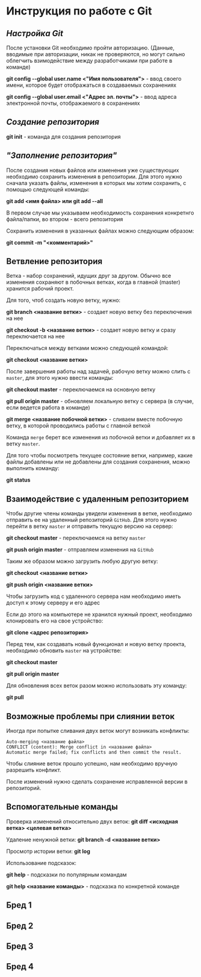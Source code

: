 # Инструкция по работе с Git

## *Настройка Git*

После установки Git необходимо пройти авторизацию. (Данные, вводимые при авторизации, никак не проверяются, но могут сильно облегчить взимодействие между разработчиками при работе в команде)

**git config --global user.name <"Имя пользователя">** - ввод своего имени, которое будет отображаться в создаваемых сохранениях

**git config --global user.email <"Адрес эл. почты">** - ввод адреса электронной почты, отображаемого в сохранениях

## *Создание репозитория*

**git init** - команда для создания репозитория

## *"Заполнение репозитория"*

После создания новых файлов или изменения уже существующих необходимо сохранить изменения в репозитории. Для этого нужно сначала указать файлы, изменения в которых мы хотим сохранить, с помощью следующей команды:

**git add <имя файла> или git add --all**

В первом случае мы указываем необходимость сохранения конкретнго файла/папки, во втором - всего репозитория

Сохранить изменения в указанных файлах можно следующим образом:

**git commit -m "<комментарий>"**

## Ветвление репозитория

Ветка - набор сохранений, идущих друг за другом. Обычно все изменения сохраняют в побочных ветках, когда в главной (master) хранится рабочий проект.

Для того, чтоб создать новую ветку, нужно:

**git branch <название ветки>** - создает новую ветку без переключения на нее

**git checkout -b <название ветки>** - создает новую ветку и сразу переключается на нее

Переключаться между ветками можно следующей командой:

**git checkout <название ветки>**

После завершения работы над задачей, рабочую ветку можно слить с `master`, для этого нужно ввести команды:

**git checkout master** - переключаемся на основную ветку

**git pull origin master** - обновляем локальную ветку с сервера (в случае, если ведется работа в команде)

**git merge <название побочной ветки>** - сливаем вместе побочную ветку, в которой проводились работы с главной веткой

Команда `merge` берет все изменения из побочной ветки и добавляет их в ветку `master`.

Для того чтобы посмотреть текущее состояние ветки, например, какие файлы добавлены или не добавлены для создания сохранения, можно выполнить команду:

**git status**

## Взаимодействие с удаленным репозиторием

Чтобы другие члены команды увидели изменения в ветке, необходимо отправить ее на удаленный репозиторий `GitHub`. Для этого нужно перейти в ветку `master` и отправить текущую версию на сервер:

**git checkout master** - переключаемся на ветку `master`

**git push origin master** - отправляем изменения на `GitHub`

Таким же образом можно загрузить любую другую ветку:

**git checkout <название ветки>**

**git push origin <название ветки>**

Чтобы загрузить код с удаленного сервера нам необходимо иметь доступ к этому серверу и его адрес

Если до этого на компьютере не хранился нужный проект, необходимо клонировать его на свое устройство:

**git clone <адрес репозитория>**

Перед тем, как создавать новый функционал и новую ветку проекта, необходимо обновить `master` на устройстве:

**git checkout master**

**git pull origin master**

Для обновления всех веток разом можно использовать эту команду:

**git pull**

## Возможные проблемы при слиянии веток

Иногда при попытке сливания двух веток могут возникать конфликты:

    Auto-merging <название файла>
    CONFLICT (content): Merge conflict in <название файла>
    Automatic merge failed; fix conflicts and then commit the result.

Чтобы слияние веток прошло успешно, нам необходимо вручную разрешить конфликт.

После изменений нужно сделать сохранение исправленной версии в репозиторий.

## Вспомогательные команды

Проверка изменений относительно двух веток:
**git diff <исходная ветка> <целевая ветка>**

Удаление ненужной ветки:
**git branch -d <название ветки>**

Просмотр истории ветки:
**git log**

Использование подсказок:

**git help** - подсказки по популярным командам

**git help <название команды>** - подсказка по конкретной команде

## Бред 1

## Бред 2

## Бред 3

## Бред 4
